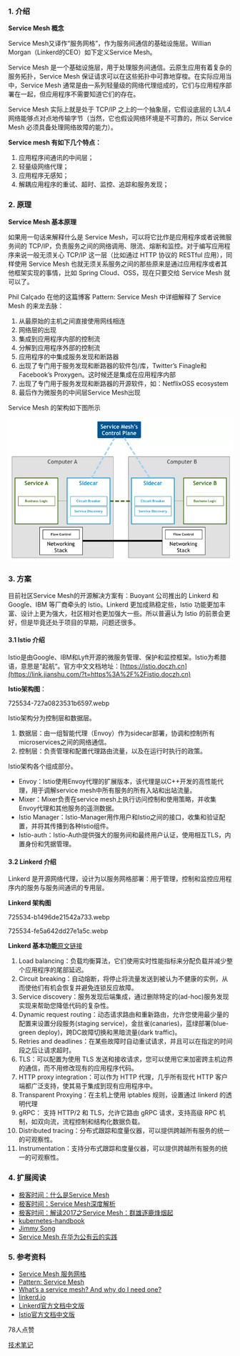 ### 1. 介绍

**Service Mesh 概念**

Service Mesh又译作“服务网格”，作为服务间通信的基础设施层。Willian Morgan（Linkerd的CEO）如下定义Service Mesh。

Service Mesh 是一个基础设施层，用于处理服务间通信。云原生应用有着复杂的服务拓扑，Service Mesh 保证请求可以在这些拓扑中可靠地穿梭。在实际应用当中，Service Mesh 通常是由一系列轻量级的网络代理组成的，它们与应用程序部署在一起，但应用程序不需要知道它们的存在。

Service Mesh 实际上就是处于 TCP/IP 之上的一个抽象层，它假设底层的 L3/L4 网络能够点对点地传输字节（当然，它也假设网络环境是不可靠的，所以 Service Mesh 必须具备处理网络故障的能力）。

**Service mesh 有如下几个特点：**

1. 应用程序间通讯的中间层；
2. 轻量级网络代理；
3. 应用程序无感知；
4. 解耦应用程序的重试、超时、监控、追踪和服务发现；

### 2. 原理

**Service Mesh 基本原理**

如果用一句话来解释什么是 Service Mesh，可以将它比作是应用程序或者说微服务间的 TCP/IP，负责服务之间的网络调用、限流、熔断和监控。对于编写应用程序来说一般无须关心 TCP/IP 这一层（比如通过 HTTP 协议的 RESTful 应用），同样使用 Service Mesh 也就无须关系服务之间的那些原来是通过应用程序或者其他框架实现的事情，比如 Spring Cloud、OSS，现在只要交给 Service Mesh 就可以了。

Phil Calçado 在他的这篇博客 Pattern: Service Mesh 中详细解释了 Service Mesh 的来龙去脉：

1. 从最原始的主机之间直接使用网线相连
2. 网络层的出现
3. 集成到应用程序内部的控制流
4. 分解到应用程序外部的控制流
5. 应用程序的中集成服务发现和断路器
6. 出现了专门用于服务发现和断路器的软件包/库，Twitter’s Finagle和 Facebook’s Proxygen。这时候还是集成在应用程序内部
7. 出现了专门用于服务发现和断路器的开源软件，如：NetflixOSS ecosystem
8. 最后作为微服务的中间层Service Mesh出现

Service Mesh 的架构如下图所示

![img](/static/image/725534-80533b9cd65bfbd8.webp)

### 3. 方案

目前社区Service Mesh的开源解决方案有：Buoyant 公司推出的 Linkerd 和 Google、IBM 等厂商牵头的 Istio。Linkerd 更加成熟稳定些，Istio 功能更加丰富、设计上更为强大，社区相对也更加强大一些。所以普遍认为 Istio 的前景会更好，但是毕竟还处于项目的早期，问题还很多。

#### 3.1 Istio 介绍

Istio是由Google、IBM和Lyft开源的微服务管理、保护和监控框架。Istio为希腊语，意思是”起航“。官方中文文档地址：[https://istio.doczh.cn](https://link.jianshu.com/?t=https%3A%2F%2Fistio.doczh.cn)

**Istio架构图**：

725534-727a0823531b6597.webp

Istio架构分为控制层和数据层。

1. 数据层：由一组智能代理（Envoy）作为sidecar部署，协调和控制所有microservices之间的网络通信。
2. 控制层：负责管理和配置代理路由流量，以及在运行时执行的政策。

Istio架构各个组成部分。

* Envoy：Istio使用Envoy代理的扩展版本，该代理是以C++开发的高性能代理，用于调解service mesh中所有服务的所有入站和出站流量。
* Mixer：Mixer负责在service mesh上执行访问控制和使用策略，并收集Envoy代理和其他服务的遥测数据。
* Istio Manager：Istio-Manager用作用户和Istio之间的接口，收集和验证配置，并将其传播到各种Istio组件。
* Istio-auth：Istio-Auth提供强大的服务间和最终用户认证，使用相互TLS，内置身份和凭据管理。

#### 3.2 Linkerd 介绍

Linkerd 是开源网络代理，设计为以服务网格部署：用于管理，控制和监控应用程序内的服务与服务间通讯的专用层。

**Linkerd 架构图**

725534-b1496de21542a733.webp

725534-fe5a642dd27e1a5c.webp

**Linkerd 基本功能**[原文链接](https://link.jianshu.com/?t=https%3A%2F%2Flinkerd.io%2Ffeatures%2F)

1. Load balancing：负载均衡算法，它们使用实时性能指标来分配负载并减少整个应用程序的尾部延迟。
2. Circuit breaking：自动熔断，将停止将流量发送到被认为不健康的实例，从而使他们有机会恢复并避免连锁反应故障。
3. Service discovery：服务发现后端集成，通过删除特定的\(ad-hoc\)服务发现实现来帮助您降低代码的复杂性。
4. Dynamic request routing：动态请求路由和重新路由，允许您使用最少量的配置来设置分段服务\(staging service\)，金丝雀\(canaries\)，蓝绿部署\(blue-green deploy\)，跨DC故障切换和黑暗流量\(dark traffic\)。
5. Retries and deadlines：在某些故障时自动重试请求，并且可以在指定的时间段之后让请求超时。
6. TLS：可以配置为使用 TLS 发送和接收请求，您可以使用它来加密跨主机边界的通信，而不用修改现有的应用程序代码。
7. HTTP proxy integration：可以作为 HTTP 代理，几乎所有现代 HTTP 客户端都广泛支持，使其易于集成到现有应用程序中。
8. Transparent Proxying：在主机上使用 iptables 规则，设置通过 linkerd 的透明代理
9. gRPC： 支持 HTTP/2 和 TLS，允许它路由 gRPC 请求，支持高级 RPC 机制，如双向流，流程控制和结构化数据负载。
10. Distributed tracing：分布式跟踪和度量仪器，可以提供跨越所有服务的统一的可观察性。
11. Instrumentation：支持分布式跟踪和度量仪器，可以提供跨越所有服务的统一的可观察性。

### 4. 扩展阅读

* [极客时间：什么是Service Mesh](https://link.jianshu.com/?t=https%3A%2F%2Ftime.geekbang.org%2Farticle%2F2355)
* [极客时间：Service Mesh深度解析](https://link.jianshu.com/?t=https%3A%2F%2Ftime.geekbang.org%2Farticle%2F2360)
* [极客时间：解读2017之Service Mesh：群雄逐鹿烽烟起](https://link.jianshu.com/?t=https%3A%2F%2Ftime.geekbang.org%2Farticle%2F2362)
* [kubernetes-handbook](https://link.jianshu.com/?t=https%3A%2F%2Fjimmysong.io%2Fkubernetes-handbook)
* [Jimmy Song](https://link.jianshu.com/?t=https%3A%2F%2Fjimmysong.io%2F)
* [Service Mesh 在华为公有云的实践](https://link.jianshu.com/?t=http%3A%2F%2Fgitbook.cn%2Fbooks%2F5a1e7dca387c5b4ee351790b%2Findex.html)

### 5. 参考资料

* [Service Mesh 服务网格](https://link.jianshu.com/?t=https%3A%2F%2Fjimmysong.io%2Fkubernetes-handbook%2Fusecases%2Fservice-mesh.html)
* [Pattern: Service Mesh](https://link.jianshu.com/?t=http%3A%2F%2Fphilcalcado.com%2F2017%2F08%2F03%2Fpattern_service_mesh.html)
* [What’s a service mesh? And why do I need one?](https://link.jianshu.com/?t=https%3A%2F%2Fbuoyant.io%2F2017%2F04%2F25%2Fwhats-a-service-mesh-and-why-do-i-need-one%2F)
* [linkerd.io](https://link.jianshu.com/?t=https%3A%2F%2Flinkerd.io%2F)
* [Linkerd官方文档中文版](https://link.jianshu.com/?t=https%3A%2F%2Fwww.gitbook.com%2Fbook%2Fdoczhcn%2Flinkerd%2Fdetails)
* [Istio官方文档中文版](https://link.jianshu.com/?t=http%3A%2F%2Fistio.doczh.cn%2F)

78人点赞

[技术笔记](https://www.jianshu.com/nb/14286560)

  


